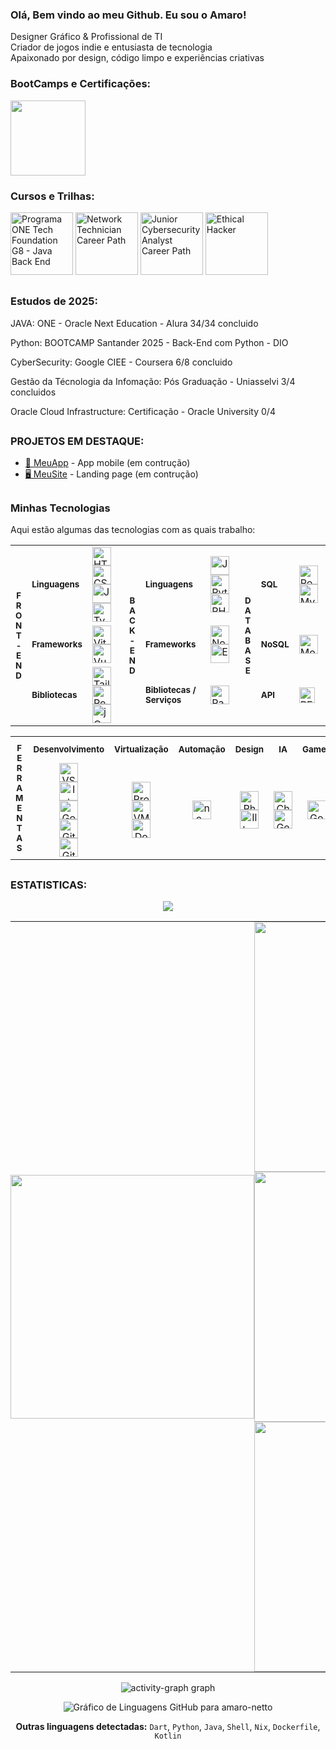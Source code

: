 ### Olá, Bem vindo ao meu Github. Eu sou o Amaro!

Designer Gráfico & Profissional de TI  
Criador de jogos indie e entusiasta de tecnologia  
Apaixonado por design, código limpo e experiências criativas

### BootCamps e Certificações:

<img src="https://www.wateron.com.br/images/em_breve_2ql34g44.png" height="120"></a>


### Cursos e Trilhas:

[<img src="https://www.alura.com.br/assets/api/programas/oracle-one.svg" height="100" title="Programa ONE Tech Foundation G8 - Java Back End"></a>](https://cursos.alura.com.br/user/amarosilvanetto/program/15/certificate)
[<img src="https://images.credly.com/images/978f88dc-c247-4093-9d39-6efac3651297/image.png" height="100" title="Network Technician Career Path"></a>](https://www.credly.com/badges/838babb7-391d-4ae4-b8ed-d086c1bd6912)
[<img src="https://images.credly.com/images/441578ec-c0f3-46cc-95fc-86b27e90cf4f/image.png" height="100" title="Junior Cybersecurity Analyst Career Path"></a>](https://www.credly.com/badges/e9b9d420-e0dc-4447-95a4-97a30edde6de)
[<img src="https://images.credly.com/images/242902b5-f527-42ad-865e-977c9e1b5b58/image.png" height="100" title="Ethical Hacker"></a>](https://www.credly.com/badges/4b240839-d319-494c-862d-8740fcb2507a)

##

### Estudos de 2025:

JAVA: ONE - Oracle Next Education - Alura 34/34 concluido

Python: BOOTCAMP Santander 2025 - Back-End com Python - DIO

CyberSecurity: Google CIEE - Coursera 6/8 concluido

Gestão da Técnologia da Infomação: Pós Graduação - Uniasselvi 3/4 concluidos

Oracle Cloud Infrastructure: Certificação - Oracle University  0/4

##

### PROJETOS EM DESTAQUE:

- [📱 MeuApp](https://github.com/usuario/) - App mobile (em contrução)
- [🖥️ MeuSite](https://github.com/amaro-netto/) - Landing page (em contrução)

##

### Minhas Tecnologias
Aqui estão algumas das tecnologias com as quais trabalho:

<table>
  <tr>
    <th rowspan="4"><small> F<br>R<br>O<br>N<br>T<br>-<br>E<br>N<br>D</small></th>
    <td><small><strong>Linguagens</strong></small></td>
    <td>
      <img src="https://skillicons.dev/icons?i=html" height="30" title="HTML5">
      <img src="https://skillicons.dev/icons?i=css" height="30" title="CSS3">
      <img src="https://skillicons.dev/icons?i=js" height="30" title="JavaScript">
      <img src="https://skillicons.dev/icons?i=ts" height="30" title="TypeScript">
    </td>
    <th rowspan="4"><small> B<br>A<br>C<br>K<br>-<br>E<br>N<br>D</small></th>
    <td><small><strong>Linguagens</strong></small></td>
    <td>
      <img src="https://skillicons.dev/icons?i=js" height="30" title="JavaScript">
      <img src="https://skillicons.dev/icons?i=python" height="30" title="Python">
      <img src="https://skillicons.dev/icons?i=php" height="30" title="PHP">
    </td>
    <th rowspan="4"><small>D<br>A<br>T<br>A<br>B<br>A<br>S<br>E</small></th>
    <td><small><strong>SQL</strong></small></td>
    <td>
      <img src="https://skillicons.dev/icons?i=postgres" height="30" title="PostgreSQL">
      <img src="https://skillicons.dev/icons?i=mysql" height="30" title="MySQL">
    </td>
  </tr>
  <tr>
    <td><small><strong>Frameworks</strong></small></td>
    <td>
      <img src="https://skillicons.dev/icons?i=vite" height="30" title="Vite.js">
      <img src="https://skillicons.dev/icons?i=vue" height="30" title="Vue.js">
    </td>
    <td><small><strong>Frameworks</strong></small></td>
    <td>
      <img src="https://skillicons.dev/icons?i=nodejs" height="30" title="Node.js">
      <img src="https://skillicons.dev/icons?i=express" height="30" title="Express.js">
    </td>
    <td><small><strong>NoSQL</strong></small></td>
    <td>
      <img src="https://skillicons.dev/icons?i=mongodb" height="30" title="MongoDB">
    </td>
  </tr>
  <tr>
    <td><small><strong>Bibliotecas</strong></small></td>
    <td>
      <img src="https://skillicons.dev/icons?i=tailwind" height="30" title="Tailwind CSS">
      <img src="https://skillicons.dev/icons?i=react" height="30" title="React">
      <img src="https://skillicons.dev/icons?i=jquery" height="30" title="jQuery">
    </td>
    <td><small><strong>Bibliotecas / Serviços</strong></small></td>
    <td>
      <img src="https://upload.wikimedia.org/wikipedia/commons/2/22/Pandas_mark.svg" height="30" title="Pandas"> 
    </td>
    <td><small><strong>API</strong></small></td>
    <td>
      <img src="https://img.shields.io/badge/REST-009688?logo=api&logoColor=white" height="25" title="REST API">
    </td>
  </tr>
</table>

<div>
  <table>
    <tr>
      <th rowspan="4"><small> F<br>E<br>R<br>R<br>A<br>M<br>E<br>N<br>T<br>A<br>S</small></th>
      <!-- Desenvolvimento -->
      <th style="text-orientation: upright;"><small>Desenvolvimento</small></th>
      <!-- Virtualização -->
      <th style=";"><small>Virtualização</small></th>
      <!-- Automação -->
      <th style=";"><small>Automação</small></th>
      <!-- Design -->
      <th style=";"><small>Design</small></th>
      <!-- IA -->
      <th style=";"><small>IA</small></th>
      <!-- Games -->
      <th style=";"><small>Games</small></th>
      <!-- BaaS -->
      <th style=";"><small>BaaS</small></th>
       <!-- BaaS -->
      <th style=";"><small>API Teste</small></th>
           <!-- Dados -->
      <th style=";"><small>Dados</small></th>
    </tr>
    <tr>
      <!-- Desenvolvimento -->
<td align="center">
  <div>
    <img src="https://cdn.jsdelivr.net/gh/devicons/devicon/icons/vscode/vscode-original.svg" title="VS Code" width="30" height="30">
  </div>
  <div>
    <img src="https://cdn.jsdelivr.net/gh/devicons/devicon/icons/intellij/intellij-original.svg" title="IntelliJ IDEA" width="30" height="30">
  </div>
  <div>
    <img src="https://avatars.githubusercontent.com/u/33467679?s=200&v=4" title="Google Colab" width="30" height="30">
  </div>
    <div>
    <img src="https://camo.githubusercontent.com/a2322ca134c223fe4b49d637be98c3b8d9b907e8ef9c601c4bc8ce2a5824e269/68747470733a2f2f736b696c6c69636f6e732e6465762f69636f6e733f693d676974" title="Git" width="30" height="30">
  </div>
      <div>
    <img src="https://camo.githubusercontent.com/dbe4ba9617b5f2b9c3c12682ab9b2c687078af1cd25a2f545461157d8e1e7401/68747470733a2f2f736b696c6c69636f6e732e6465762f69636f6e733f693d676974687562" title="Github" width="30" height="30">
  </div>
</td>
      <!-- Virtualização -->
<td align="center">
  <div>
    <img src="https://img.icons8.com/?size=100&id=53iFar0HpEW9&format=png&color=000000" title="Proxmox" width="30" height="30">
  </div>
  <div>
    <img src="https://dt-cdn.net/hub/logos/vcenter-server.png" title="VMware / ESXi" width="30" height="30">
  </div>
  <img src="https://camo.githubusercontent.com/869b011ef3778c6dce9288ee988f59caec696153e3afb7219d858c05d317e368/68747470733a2f2f736b696c6c69636f6e732e6465762f69636f6e733f693d646f636b6572" title="Docker" width="30" height="30">
</td>
      <!-- Automação -->
      <td align="center">
        <img src="https://registry.npmmirror.com/@lobehub/icons-static-png/latest/files/dark/n8n-color.png" title="n8n" width="30" height="30">
      </td>
      <!-- Design -->
<td align="center">
  <div>
    <img src="https://skillicons.dev/icons?i=ps" title="Photoshop" width="30" height="30">
  </div>
  <div>
    <img src="https://skillicons.dev/icons?i=ai" title="Illustrator" width="30" height="30">
  </div>
</td>
      <!-- IA -->
<td align="center">
  <div>
    <img src="https://upload.wikimedia.org/wikipedia/commons/0/04/ChatGPT_logo.svg" title="ChatGPT" width="30" height="30">
  </div>
  <div>
    <img src="https://static.vecteezy.com/system/resources/previews/055/687/055/non_2x/rectangle-gemini-google-icon-symbol-logo-free-png.png" title="Gemini" width="30" height="30">
  </div>
</td>
      <!-- Games -->
      <td align="center">
        <img src="https://cdn.jsdelivr.net/gh/devicons/devicon/icons/godot/godot-original.svg" title="Godot Engine" width="30" height="30">
      </td>
        <!-- BaaS -->
<td align="center">
  <div>
    <img src="https://www.svgrepo.com/show/354513/vercel-icon.svg" title="Vercel" width="30" height="30">
  </div>
  <div>
    <img src="https://www.vectorlogo.zone/logos/supabase/supabase-icon.svg" title="Supabase" width="30" height="30">
  </div>
  <div>
    <img src="https://railway.com/brand/logo-light.svg" title="Railway" width="30" height="30">
  </div>
  <div>
    <img src="https://www.svgrepo.com/show/376339/netlify.svg" title="Netlify" width="30" height="30">
  </div>
    <div>
        <img src="https://skillicons.dev/icons?i=firebase" height="30" title="Firebase">
    </div>
</td>
              <!-- API Teste -->
<td align="center">
  <div>
    <img src="https://icon.icepanel.io/Technology/svg/Insomnia.svg" title="Insomnia" width="30" height="30">
  </div>
  <div>
    <img src="https://www.svgrepo.com/show/354202/postman-icon.svg" title="Postman" width="30" height="30">
  </div>
</td>
           <!-- Dados -->
<td align="center">
  <div>
    <img src="https://upload.wikimedia.org/wikipedia/commons/3/38/Jupyter_logo.svg" title="jupyter notebook" width="30" height="30">
  </div>
</td>
    </tr>
    
  </table>
</div>


##

### ESTATISTICAS:

<p align="center">
  <a href="https://github.com/ryo-ma/github-profile-trophy" title="repositório de troféus">
    <img src="https://github-profile-trophy.vercel.app/?username=amaro-netto&column=8&theme=darkhub&no-frame=true&no-bg=true&rank=,-?&row=2&no-bg=true"/>
  </a>
</p>

<div align="center">
  <table style="border-collapse: collapse; border: none;">
    <tr align="center">
      <td align="center" rowspan="0" style="padding: 0;">
        <img width="390em" src="https://github-readme-stats.vercel.app/api/top-langs/?username=amaro-netto&theme=dark&layout=pie&hide_border=true&v=3&langs_count=20&v=1&no-bg=true"/>
      <td align="left" style="padding: 0;" width="430em">
      <img width="400em" src="https://github-readme-streak-stats-eight.vercel.app?user=amaro-netto&theme=dark&hide_border=true&locale=pt_BR&date_format=j%2Fn%5B%2FY%5D&v=1&no-bg=true"/>
<img width="400em" src="https://github-readme-stats.vercel.app/api?username=amaro-netto&show_icons=true&theme=dark&include_all_commits=true&hide_border=true&v=1&rank_icon=github&no-bg=true"/>
        <img width="400em" src="https://github-readme-stats.vercel.app/api/wakatime?username=amaronetto&layout=compact&theme=dark&hide_border=true&no-bg=true"/>
  </table>
</div>

<div align="center">
<img src="https://github-readme-activity-graph.vercel.app/graph?username=amaro-netto&theme=github-dark&area=true&hide_border=true&hide_title=true&no-bg=true" alt="activity-graph graph"/>
</div>

<div align="center">
  
![Gráfico de Linguagens GitHub para amaro-netto](https://grafdev.vercel.app/api/generate-chart?username=amaro-netto&lineColor=36a2eb&fillColor=36a2eb&pointColor=0011ff&textColor=0091ff&gridColor=00aaff&angleLineColor=00b3ff)

**Outras linguagens detectadas:** `Dart`, `Python`, `Java`, `Shell`, `Nix`, `Dockerfile`, `Kotlin`

</div>
